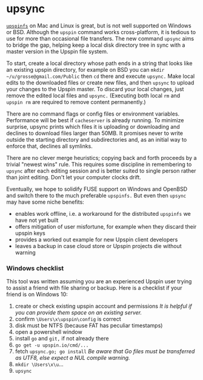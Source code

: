 # upsync
[`upspinfs`](https://github.com/upspin/upspin/blob/master/cmd/upspinfs/doc.go) on Mac and Linux is great, but is not well supported on Windows or BSD.  Although the `upspin` command works cross-platform, it is tedious to use for more than occasional file transfers.  The new command `upsync` aims to bridge the gap, helping keep a local disk directory tree in sync with a master version in the Upspin file system.

To start, create a local directory whose path ends in a string that looks like an existing upspin directory, for example on BSD you can `mkdir ~/u/grosse@gmail.com/Public` then `cd` there and execute `upsync.`  Make local edits to the downloaded files or create new files, and then `upsync` to upload your changes to the Upspin master. To discard your local changes, just remove the edited local files and `upsync.`  (Executing both local `rm` and `upspin rm` are required to remove content permanently.)

There are no command flags or config files or environment variables.  Performance will be best if `cacheserver` is already running.  To minimize surprise, upsync prints which files it is uploading or downloading and declines to download files larger than 50MB.  It promises never to write outside the starting directory and subdirectories and, as an initial way to enforce that, declines all symlinks.

There are no clever merge heuristics;  copying back and forth proceeds by a trivial "newest wins" rule.  This requires some discipline in remembering to `upsync` after each editing session and is better suited to single person rather than joint editing.  Don't let your computer clocks drift.

Eventually, we hope to solidify FUSE support on Windows and OpenBSD and switch there to the much preferable `upspinfs.`  But even then `upsync` may have some niche benefits:
* enables work offline, i.e. a workaround for the distributed `upspinfs` we have not yet built
* offers mitigation of user misfortune, for example when they discard their upspin keys
* provides a worked out example for new Upspin client developers
* leaves a backup in case cloud store or Upspin projects die without warning

### Windows checklist
This tool was written assuming you are an experienced Upspin user trying to assist a friend with file sharing or backup.  Here is a checklist if your friend is on Windows 10:
1. create or check existing upspin account and permissions  _It is helpful if you can provide them space on an existing server._
1. confirm `\Users\x\upspin\config` is correct
1. disk must be NTFS (because FAT has peculiar timestamps)
1. open a powershell window
1. install `go` and `git,` if not already there
1. `go get -u upspin.io/cmd/...`
1. fetch `upsync.go; go install`   _Be aware that Go files must be transferred as UTF8, else expect a NUL compile warning._
1. `mkdir \Users\x\u`...
1. `upsync`
